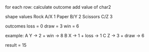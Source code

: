 for each row:
calculate outcome 
add value of char2


shape values
Rock A/X  1
Paper B/Y 2
Scissors C/Z  3

outcomes
loss = 0
draw = 3
win = 6

example:
A Y -> 2 + win -> 8
B X -> 1 + loss -> 1
C Z -> 3 + draw -> 6

result = 15
